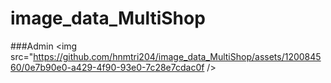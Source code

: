 # image_data_MultiShop
###Admin
<img src="https://github.com/hnmtri204/image_data_MultiShop/assets/120084560/0e7b90e0-a429-4f90-93e0-7c28e7cdac0f />
